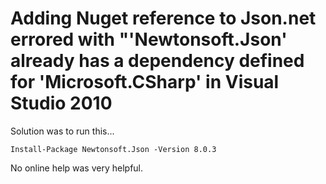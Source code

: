# Adding Nuget reference to Json.net errored with "'Newtonsoft.Json' already has a dependency defined for 'Microsoft.CSharp' in Visual Studio 2010


Solution was to run this...

    Install-Package Newtonsoft.Json -Version 8.0.3

No online help was very helpful.

